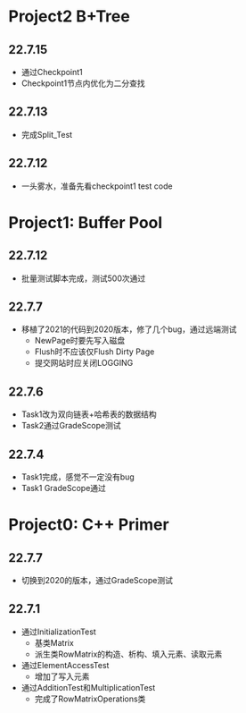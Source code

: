 # Project2 B+Tree
## 22.7.15
- 通过Checkpoint1
- Checkpoint1节点内优化为二分查找

## 22.7.13
- 完成Split_Test

## 22.7.12
- 一头雾水，准备先看checkpoint1 test code

# Project1: Buffer Pool
## 22.7.12
- 批量测试脚本完成，测试500次通过

## 22.7.7
- 移植了2021的代码到2020版本，修了几个bug，通过远端测试
  - NewPage时要先写入磁盘
  - Flush时不应该仅Flush Dirty Page
  - 提交网站时应关闭LOGGING

## 22.7.6
- Task1改为双向链表+哈希表的数据结构
- Task2通过GradeScope测试

## 22.7.4
- Task1完成，感觉不一定没有bug
- Task1 GradeScope通过

# Project0: C++ Primer
## 22.7.7
- 切换到2020的版本，通过GradeScope测试
## 22.7.1
- 通过InitializationTest
    - 基类Matrix
    - 派生类RowMatrix的构造、析构、填入元素、读取元素
- 通过ElementAccessTest
    - 增加了写入元素
- 通过AdditionTest和MultiplicationTest
    - 完成了RowMatrixOperations类